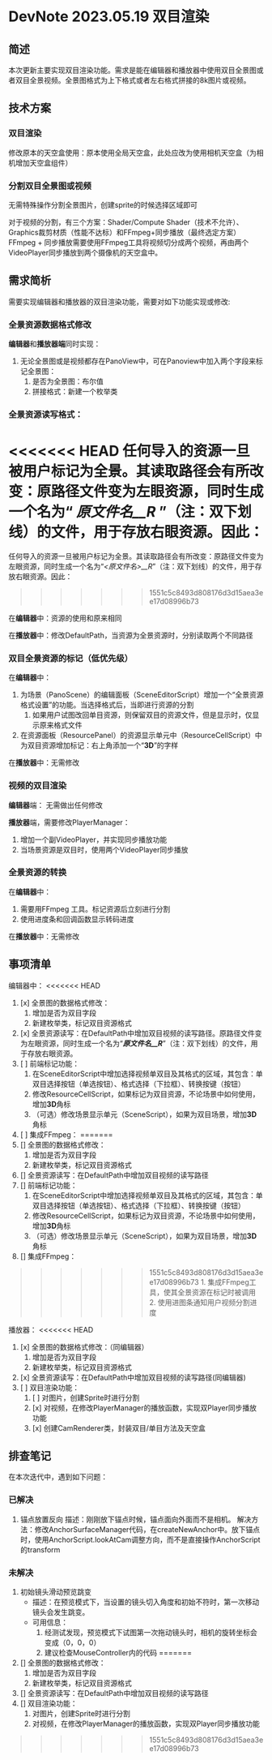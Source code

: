 # DevNote 2023.05.19 双目渲染

## 简述

本次更新主要实现双目渲染功能。需求是能在编辑器和播放器中使用双目全景图或者双目全景视频。全景图格式为上下格式或者左右格式拼接的8k图片或视频。

## 技术方案

### 双目渲染

修改原本的天空盒使用：原本使用全局天空盒，此处应改为使用相机天空盒（为相机增加天空盒组件）

### 分割双目全景图或视频

无需特殊操作分割全景图片，创建sprite的时候选择区域即可

对于视频的分割，有三个方案：Shader/Compute Shader（技术不允许）、Graphics裁剪材质（性能不达标）和FFmpeg+同步播放（最终选定方案）
FFmpeg + 同步播放需要使用FFmpeg工具将视频切分成两个视频，再由两个VideoPlayer同步播放到两个摄像机的天空盒中。


##  需求简析

需要实现编辑器和播放器的双目渲染功能，需要对如下功能实现或修改:

### 全景资源数据格式修改

**编辑器**和**播放器端**同时实现：

1. 无论全景图或是视频都存在PanoView中，可在Panoview中加入两个字段来标记全景图：
    1. 是否为全景图：布尔值
    2. 拼接格式：新建一个枚举类

### 全景资源读写格式：

<<<<<<< HEAD
任何导入的资源一旦被用户标记为全景。其读取路径会有所改变：原路径文件变为左眼资源，同时生成一个名为“ ***原文件名__R*** ”（注：双下划线）的文件，用于存放右眼资源。因此：
=======
任何导入的资源一旦被用户标记为全景。其读取路径会有所改变：原路径文件变为左眼资源，同时生成一个名为“*<原文件名>__R*”（注：双下划线）的文件，用于存放右眼资源。因此：
>>>>>>> 1551c5c8493d808176d3d15aea3ee17d08996b73

在**编辑器**中：资源的使用和原来相同

在**播放器**中：修改DefaultPath，当资源为全景资源时，分别读取两个不同路径


### 双目全景资源的标记（低优先级）

在**编辑器**中：
1. 为场景（PanoScene）的编辑面板（SceneEditorScript）增加一个“全景资源格式设置”的功能。当选择格式后，当即进行资源的分割
    1. 如果用户试图改回单目资源，则保留双目的资源文件，但是显示时，仅显示原来格式文件
2. 在资源面板（ResourcePanel）的资源显示单元中（ResourceCellScript）中为双目资源增加标记：右上角添加一个“**3D**”的字样

在**播放器**中：无需修改

### 视频的双目渲染
**编辑器**端： 无需做出任何修改

**播放器**端，需要修改PlayerManager：
1. 增加一个副VideoPlayer，并实现同步播放功能
2. 当场景资源是双目时，使用两个VideoPlayer同步播放

### 全景资源的转换

在**编辑器**中：
1. 需要用FFmpeg 工具。标记资源后立刻进行分割
2. 使用进度条和回调函数显示转码进度

在**播放器**中：无需修改

## 事项清单

编辑器中：
<<<<<<< HEAD
1. [x] 全景图的数据格式修改：
    1. 增加是否为双目字段
    2. 新建枚举类，标记双目资源格式
2. [x] 全景资源读写：在DefaultPath中增加双目视频的读写路径。原路径文件变为左眼资源，同时生成一个名为“***原文件名__R***”（注：双下划线）的文件，用于存放右眼资源。
3. [ ] 前端标记功能：
    1. 在SceneEditorScript中增加选择视频单双目及其格式的区域，其包含：单双目选择按钮（单选按钮）、格式选择（下拉框）、转换按键（按钮）
    2. 修改ResourceCellScript，如果标记为双目资源，不论场景中如何使用，增加**3D**角标
    3. （可选）修改场景显示单元（SceneScript），如果为双目场景，增加**3D**角标
4. [ ] 集成FFmpeg：
=======
1. [] 全景图的数据格式修改：
    1. 增加是否为双目字段
    2. 新建枚举类，标记双目资源格式
2. [] 全景资源读写：在DefaultPath中增加双目视频的读写路径
3. [] 前端标记功能：
    1. 在SceneEditorScript中增加选择视频单双目及其格式的区域，其包含：单双目选择按钮（单选按钮）、格式选择（下拉框）、转换按键（按钮）
    2. 修改ResourceCellScript，如果标记为双目资源，不论场景中如何使用，增加**3D**角标
    3. （可选）修改场景显示单元（SceneScript），如果为双目场景，增加**3D**角标
4. [] 集成FFmpeg：
>>>>>>> 1551c5c8493d808176d3d15aea3ee17d08996b73
    1. 集成FFmpeg工具，使其全景资源在标记时被调用
    2. 使用进图条通知用户视频分割进度

播放器：
<<<<<<< HEAD
1. [x] 全景图的数据格式修改：（同编辑器）
    1. 增加是否为双目字段
    2. 新建枚举类，标记双目资源格式
2. [x] 全景资源读写：在DefaultPath中增加双目视频的读写路径(同编辑器)
3. [ ] 双目渲染功能：
    1. [ ] 对图片，创建Sprite时进行分割
    2. [x] 对视频，在修改PlayerManager的播放函数，实现双Player同步播放功能
    3. [x] 创建CamRenderer类，封装双目/单目方法及天空盒

## 排查笔记

在本次迭代中，遇到如下问题：

### 已解决

1. 锚点放置反向
描述：刚刚放下锚点时候，锚点面向外面而不是相机。
解决方法：修改AnchorSurfaceManager代码，在createNewAnchor中。放下锚点时，使用AnchorScript.lookAtCam调整方向，而不是直接操作AnchorScript的transform


### 未解决

1. 初始镜头滑动预览跳变
    + 描述：在预览模式下，当设置的镜头切入角度和初始不符时，第一次移动镜头会发生跳变。
    + 可用信息：
        1. 经测试发现，预览模式下试图第一次拖动镜头时，相机的旋转坐标会变成（0，0，0）
        2. 建议检查MouseController内的代码
=======
1. [] 全景图的数据格式修改：
    1. 增加是否为双目字段
    2. 新建枚举类，标记双目资源格式
2. [] 全景资源读写：在DefaultPath中增加双目视频的读写路径
3. [] 双目渲染功能：
    1. 对图片，创建Sprite时进行分割
    2. 对视频，在修改PlayerManager的播放函数，实现双Player同步播放功能
>>>>>>> 1551c5c8493d808176d3d15aea3ee17d08996b73

